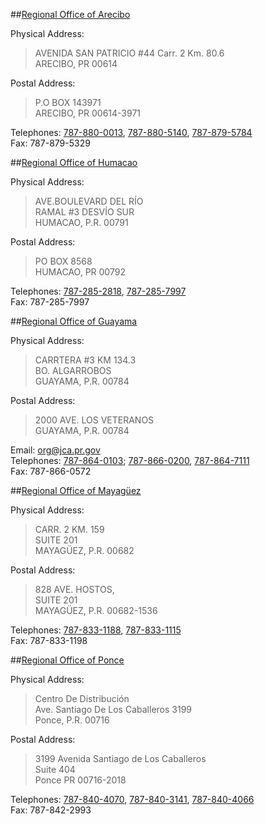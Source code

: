 ##[Regional Office of Arecibo](id:arecibo)
 
Physical Address:  
  
> AVENIDA SAN PATRICIO #44 Carr. 2 Km. 80.6  
ARECIBO, PR 00614

Postal Address:  

> P.O BOX 143971  
ARECIBO, PR  00614-3971

Telephones: [787-880-0013][2], [787-880-5140][3], [787-879-5784][4]  
Fax: 787-879-5329  
 	
##[Regional Office of Humacao](id:humacao)
 
Physical Address:  

> AVE.BOULEVARD DEL RÍO  
RAMAL #3 DESVÍO SUR  
HUMACAO, P.R. 00791  
  
Postal Address: 

> PO BOX 8568  
HUMACAO, PR 00792  

Telephones: [787-285-2818][5], [787-285-7997][6]  
Fax: 787-285-7997  
 	
##[Regional Office of Guayama](id:guayama)
 
Physical Address:
   
>CARRTERA #3 KM 134.3  
BO. ALGARROBOS  
GUAYAMA, P.R. 00784  

Postal Address:  

>2000 AVE. LOS VETERANOS  
GUAYAMA, P.R. 00784  

Email: [org@jca.pr.gov][1]    
Telephones:  [787-864-0103][7]; [787-866-0200][8], [787-864-7111][9]  
Fax:  787-866-0572  

##[Regional Office of Mayagüez](id:mayaguez)
 
Physical Address:  

>CARR. 2 KM. 159   
SUITE 201  
MAYAGÜEZ, P.R. 00682  

Postal Address: 

>828 AVE. HOSTOS,   
SUITE 201  
MAYAGÜEZ, P.R. 00682-1536  

Telephones: [787-833-1188][10], [787-833-1115][11]  
Fax: 787-833-1198  
 	
##[Regional Office of Ponce](id:ponce)
 
Physical Address:  

>Centro De Distribución  
Ave. Santiago De Los Caballeros 3199  
Ponce, P.R. 00716  

Postal Address: 

> 3199 Avenida Santiago de Los Caballeros  
Suite 404  
Ponce PR  00716-2018   

Telephones:  [787-840-4070][12], [787-840-3141][13], [787-840-4066][14]  
Fax: 787-842-2993  


[1]:http://mailto:org@jca.pr.gov
[2]:tel:+17878800013
[3]:tel:+17878805140
[4]:tel:+17878795784
[5]:tel:+17872852818
[6]:tel:+17872857997
[7]:tel:+17878640103
[8]:tel:+17878660200
[9]:tel:+17878647111
[10]:tel:+17878331188
[11]:tel:+17878331115
[12]:tel:+17878404070
[13]:tel:+17878403141
[14]:tel:+17878404066